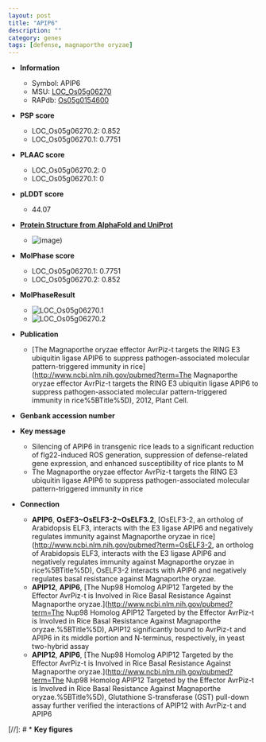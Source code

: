 ```yaml
---
layout: post
title: "APIP6"
description: ""
category: genes
tags: [defense, magnaporthe oryzae]
---
```


* **Information**  
    + Symbol: APIP6  
    + MSU: [LOC_Os05g06270](http://rice.plantbiology.msu.edu/cgi-bin/ORF_infopage.cgi?orf=LOC_Os05g06270)  
    + RAPdb: [Os05g0154600](http://rapdb.dna.affrc.go.jp/viewer/gbrowse_details/irgsp1?name=Os05g0154600)  

* **PSP score**  
    + LOC_Os05g06270.2: 0.852 
    + LOC_Os05g06270.1: 0.7751 

* **PLAAC score**  
    + LOC_Os05g06270.2: 0 
    + LOC_Os05g06270.1: 0 

* **pLDDT score**
    + 44.07

* **[Protein Structure from AlphaFold and UniProt](https://www.uniprot.org/uniprotkb/Q0DKM6/entry#structure)**
    + ![image](https://ricepsp.github.io/images/Q0/AF-Q0DKM6-F1.png))

* **MolPhase score**
    + LOC_Os05g06270.1: 0.7751
    + LOC_Os05g06270.2: 0.852

* **MolPhaseResult**
    + ![LOC_Os05g06270.1](https://ricepsp.github.io/pictures/LOC_Os05g/LOC_Os05g06270.1.png)
    + ![LOC_Os05g06270.2](https://ricepsp.github.io/pictures/LOC_Os05g/LOC_Os05g06270.2.png)

* **Publication**  
    + [The Magnaporthe oryzae effector AvrPiz-t targets the RING E3 ubiquitin ligase APIP6 to suppress pathogen-associated molecular pattern-triggered immunity in rice](http://www.ncbi.nlm.nih.gov/pubmed?term=The Magnaporthe oryzae effector AvrPiz-t targets the RING E3 ubiquitin ligase APIP6 to suppress pathogen-associated molecular pattern-triggered immunity in rice%5BTitle%5D), 2012, Plant Cell.

* **Genbank accession number**  

* **Key message**  
    + Silencing of APIP6 in transgenic rice leads to a significant reduction of flg22-induced ROS generation, suppression of defense-related gene expression, and enhanced susceptibility of rice plants to M
    + The Magnaporthe oryzae effector AvrPiz-t targets the RING E3 ubiquitin ligase APIP6 to suppress pathogen-associated molecular pattern-triggered immunity in rice

* **Connection**  
    + __APIP6__, __OsEF3~OsELF3-2~OsELF3.2__, [OsELF3-2, an ortholog of Arabidopsis ELF3, interacts with the E3 ligase APIP6 and negatively regulates immunity against Magnaporthe oryzae in rice](http://www.ncbi.nlm.nih.gov/pubmed?term=OsELF3-2, an ortholog of Arabidopsis ELF3, interacts with the E3 ligase APIP6 and negatively regulates immunity against Magnaporthe oryzae in rice%5BTitle%5D), OsELF3-2 interacts with APIP6 and negatively regulates basal resistance against Magnaporthe oryzae.
    + __APIP12__, __APIP6__, [The Nup98 Homolog APIP12 Targeted by the Effector AvrPiz-t is Involved in Rice Basal Resistance Against Magnaporthe oryzae.](http://www.ncbi.nlm.nih.gov/pubmed?term=The Nup98 Homolog APIP12 Targeted by the Effector AvrPiz-t is Involved in Rice Basal Resistance Against Magnaporthe oryzae.%5BTitle%5D), APIP12 significantly bound to AvrPiz-t and APIP6 in its middle portion and N-terminus, respectively, in yeast two-hybrid assay
    + __APIP12__, __APIP6__, [The Nup98 Homolog APIP12 Targeted by the Effector AvrPiz-t is Involved in Rice Basal Resistance Against Magnaporthe oryzae.](http://www.ncbi.nlm.nih.gov/pubmed?term=The Nup98 Homolog APIP12 Targeted by the Effector AvrPiz-t is Involved in Rice Basal Resistance Against Magnaporthe oryzae.%5BTitle%5D), Glutathione S-transferase (GST) pull-down assay further verified the interactions of APIP12 with AvrPiz-t and APIP6

[//]: # * **Key figures**  


